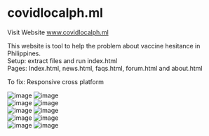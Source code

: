 # covidlocalph.ml
Visit Website  www.covidlocalph.ml

This website is tool to help the problem about vaccine hesitance in Philippines.<br>
Setup: extract files and run index.html<br>
Pages: Index.html, news.html, faqs.html, forum.html and about.html<br>

To fix: Responsive cross platform


![image](https://user-images.githubusercontent.com/72630227/120100959-23736980-c176-11eb-9eec-e316131edbc0.png)
![image](https://user-images.githubusercontent.com/72630227/120100921-ead39000-c175-11eb-9277-b1be8608076c.png)
<br>
![image](https://user-images.githubusercontent.com/72630227/120100957-1eaeb580-c176-11eb-8730-888042550054.png)
![image](https://user-images.githubusercontent.com/72630227/120100926-f030da80-c175-11eb-8455-cd68ded9f7f0.png)
<br>
![image](https://user-images.githubusercontent.com/72630227/120100954-19516b00-c176-11eb-8261-560bf13e936f.png)
![image](https://user-images.githubusercontent.com/72630227/120100929-f1fa9e00-c175-11eb-9a3e-af6a639e6718.png)
<br>
![image](https://user-images.githubusercontent.com/72630227/120100950-10609980-c176-11eb-9b8e-5bd2c283bce2.png)
![image](https://user-images.githubusercontent.com/72630227/120100930-f3c46180-c175-11eb-8862-85de166f4ffc.png)
<br>
![image](https://user-images.githubusercontent.com/72630227/120100938-fde66000-c175-11eb-9c4d-6dde95b1de26.png)
![image](https://user-images.githubusercontent.com/72630227/120100934-f7f07f00-c175-11eb-8999-ef983c9fa4b6.png)

